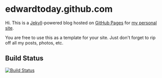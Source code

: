 # edwardtoday.github.com

Hi. This is a [Jekyll](http://github.com/mojombo/jekyll)-powered blog hosted on [GitHub Pages](http://pages.github.com/) for [my personal site](http://qingpei.me).

You are free to use this as a template for your site. Just don't forget to rip off all my posts, photos, etc.

## Build Status
[![Build Status](https://travis-ci.org/edwardtoday/edwardtoday.github.com.png?branch=master)](https://travis-ci.org/edwardtoday/edwardtoday.github.com)
